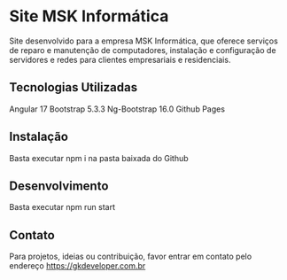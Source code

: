 # Site MSK Informática

Site desenvolvido para a empresa MSK Informática, que oferece serviços de reparo e manutenção de computadores, instalação e configuração de servidores e redes para clientes empresariais e residenciais.

## Tecnologias Utilizadas

Angular 17
Bootstrap 5.3.3
Ng-Bootstrap 16.0
Github Pages

## Instalação

Basta executar npm i na pasta baixada do Github

## Desenvolvimento

Basta executar npm run start

## Contato

Para projetos, ideias ou contribuição, favor entrar em contato pelo endereço https://gkdeveloper.com.br